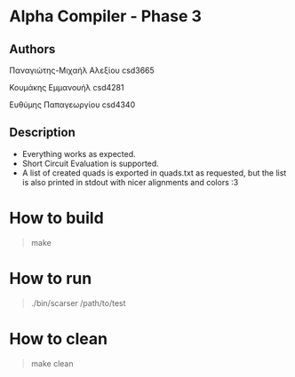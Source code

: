 # Alpha Compiler - Phase 3

## Authors  

Παναγιώτης-Μιχαήλ Αλεξίου csd3665  

Κουμάκης Εμμανουήλ csd4281  

Ευθύμης Παπαγεωργίου csd4340

## Description

+ Everything works as expected.  
+ Short Circuit Evaluation is supported.
+ A list of created quads is exported in quads.txt as requested, but the list is also printed in stdout with nicer alignments and colors :3

# How to build
> make

# How to run
> ./bin/scarser /path/to/test

# How to clean
> make clean
